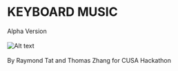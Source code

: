 # KEYBOARD MUSIC
Alpha Version
<BR><BR>
![Alt text](http://vantutors.org/thomas/Cover.jpg "Picture not available")
<br><br>
By Raymond Tat and Thomas Zhang for CUSA Hackathon
